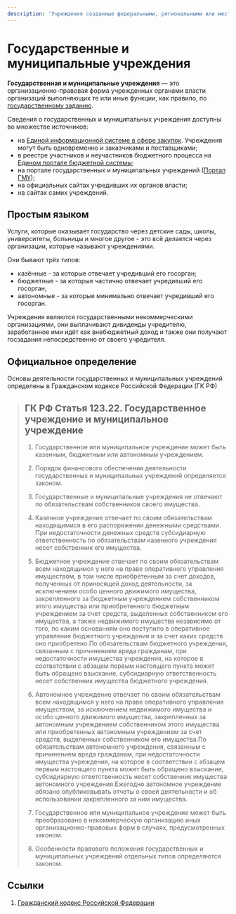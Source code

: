 ```yaml
---
description: 'Учреждения созданные федеральными, региональными или местными властями.'
---
```


# Государственные и муниципальные учреждения

**Государственная и муниципальные учреждения**  — это организационно-правовая форма учрежденных органами власти организаций выполняющих те или иные функции, как правило, по [государственному заданию](../opendata/datatypes/govtasks.md). 

Сведения о государственных и муниципальных учреждения доступны во множестве источников:

* на [Единой информационной системе в сфере закупок](../gis/public/eis.md). Учреждения могут быть одновременно и заказчиками и поставщиками;
* в реестре участников и неучастников бюджетного процесса на [Едином портале бюджетной системы](../gis/public/epbs.md);
* на портале государственных и муниципальных учреждений \([Портал ГМУ](../gis/public/portalgmu.md)\); 
* на официальных сайтах учредивших их органов власти;
* на сайтах самих учреждений.

## Простым языком

Услуги, которые оказывает государство через детские сады, школы, университеты, больницы и многое другое - это всё делается через организации, которые называют учреждениями. 

Они бывают трёх типов:

* казённые - за которые отвечает учредивший его госорган;
* бюджетные - за которые частично отвечает учредивший его госорган;
* автономные - за которые минимально отвечает учредивший его госорган.

Учреждения являются государственными некоммерческими организациями, они выплачивают дивиденды учредителю, заработанное ими идёт как внебюджетный доход и также они получают госзадания непосредственно от своего учредителя. 

## Официальное определение

Основы деятельности государственных и муниципальных учреждений определены в Гражданском кодексе Российской Федерации \(ГК РФ\)

> ## ГК РФ Статья 123.22. Государственное учреждение и муниципальное учреждение
>
> 1. Государственное или муниципальное учреждение может быть казенным, бюджетным или автономным учреждением.
>
> 2. Порядок финансового обеспечения деятельности государственных и муниципальных учреждений определяется законом.
>
> 3. Государственные и муниципальные учреждения не отвечают по обязательствам собственников своего имущества.
>
> 4. Казенное учреждение отвечает по своим обязательствам находящимися в его распоряжении денежными средствами. При недостаточности денежных средств субсидиарную ответственность по обязательствам казенного учреждения несет собственник его имущества.
>
> 5. Бюджетное учреждение отвечает по своим обязательствам всем находящимся у него на праве оперативного управления имуществом, в том числе приобретенным за счет доходов, полученных от приносящей доход деятельности, за исключением особо ценного движимого имущества, закрепленного за бюджетным учреждением собственником этого имущества или приобретенного бюджетным учреждением за счет средств, выделенных собственником его имущества, а также недвижимого имущества независимо от того, по каким основаниям оно поступило в оперативное управление бюджетного учреждения и за счет каких средств оно приобретено.По обязательствам бюджетного учреждения, связанным с причинением вреда гражданам, при недостаточности имущества учреждения, на которое в соответствии с абзацем первым настоящего пункта может быть обращено взыскание, субсидиарную ответственность несет собственник имущества бюджетного учреждения.
>
> 6. Автономное учреждение отвечает по своим обязательствам всем находящимся у него на праве оперативного управления имуществом, за исключением недвижимого имущества и особо ценного движимого имущества, закрепленных за автономным учреждением собственником этого имущества или приобретенных автономным учреждением за счет средств, выделенных собственником его имущества.По обязательствам автономного учреждения, связанным с причинением вреда гражданам, при недостаточности имущества учреждения, на которое в соответствии с абзацем первым настоящего пункта может быть обращено взыскание, субсидиарную ответственность несет собственник имущества автономного учреждения.Ежегодно автономное учреждение обязано опубликовывать отчеты о своей деятельности и об использовании закрепленного за ним имущества.
>
> 7. Государственное или муниципальное учреждение может быть преобразовано в некоммерческую организацию иных организационно-правовых форм в случаях, предусмотренных законом.
>
> 8. Особенности правового положения государственных и муниципальных учреждений отдельных типов определяются законом.



## Ссылки

1. [Гражданский кодекс Российской Федерации](https://base.garant.ru/10164072/)

